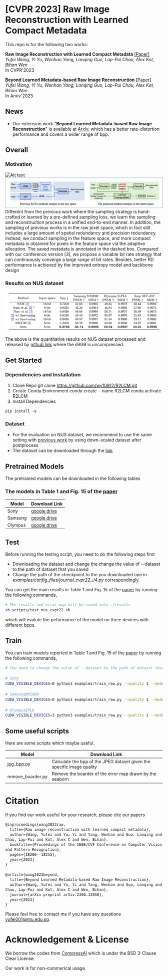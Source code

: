 # [CVPR 2023] Raw Image Reconstruction with Learned Compact Metadata

This repo is for the following two works:

**Raw Image Reconstruction with Learned Compact Metadata** [[Paper]](https://arxiv.org/pdf/2302.12995.pdf) 
<br>_Yufei Wang, Yi Yu, Wenhan Yang, Lanqing Guo, Lap-Pui Chau, Alex Kot, Bihan Wen_<br>
In CVPR'2023

**Beyond Learned Metadata-based Raw Image Reconstruction** [[Paper]](https://arxiv.org/pdf/2306.12058.pdf) 
<br>_Yufei Wang, Yi Yu, Wenhan Yang, Lanqing Guo, Lap-Pui Chau, Alex Kot, Bihan Wen_<br>
In Arxiv'2023


## News
- Our extension work "**Beyond Learned Metadata-based Raw Image Reconstruction**" is available at [Arxiv](https://arxiv.org/pdf/2306.12058.pdf), which has a better rate-distortion performance and covers a wider range of bpp.
## Overall 
### Motivation
![Alt text](image.png)
![Alt text](images/overall.png)
Different from the previous
work where the sampling strategy is hand-crafted or learned by a pre-defined sampling loss, we learn the sampling and reconstruction process in a unified end-to-end manner. In addition, the sampling of previous works is in the raw pixel space, which in fact still includes a large amount of spatial redundancy and precision redundancy. Instead, we
conduct sampling in the feature space, and more compact metadata is obtained for pixels in the feature space via the adaptive allocation. The saved metadata is annotated in the dashed box. Compared with our conference version [3], we propose
a variable bit rate strategy that can continuously converge a large range of bit rates. Besides, better RD performance is achieved by the improved entropy model and backbone design

### Results on NUS dataset

![Alt text](images/result.png)

The above is the quantitative results on NUS dataset processed and released by [github link](https://github.com/SamsungLabs/content-aware-metadata) where the sRGB is uncompressed.

## Get Started
### Dependencies and Installation
1. Clone Repo
git clone https://github.com/wyf0912/R2LCM.git
2. Create Conda Environment
conda create --name R2LCM
conda activate R2LCM   
3. Install Dependencies
```cd R2LCM
pip install -e .
```

### Dataset
- For the evaluation on NUS dataset, we recommend to use the same setting with [previous work](https://github.com/SamsungLabs/content-aware-metadata) by using down-scaled dataset after postprocess
- The dataset can be downloaded through the [link](https://ln5.sync.com/dl/9bf21ed40/z6bn94xs-uiaeij3m-rc3izeje-3epv2uz7/view/default/13870041630008)

## Pretrained Models
The pretrained models can be downloaded in the following tables

### The models in Table 1 and Fig. 15 of the [paper](https://arxiv.org/pdf/2306.12058.pdf)

| Model | Download Link |
| - | - |
| Sony | [google drive](https://drive.google.com/file/d/19IFLxyreqNOWA573phNyvBUBwRwmXHtt/view?usp=sharing) |
| Samsung | [google drive](https://drive.google.com/file/d/1xcEAgJztsI6QWaEpjqQzrYolKvHPzwZc/view?usp=sharing) |
| Olympus | [google drive](https://drive.google.com/file/d/1W5mWZcgBr7HGP4NlpURX9TTNmVHfKCDZ/view?usp=drive_link) |

## Test
Before running the testing script, you need to do the following steps first
- Downloading the dataset and change the change the value of --dataset to the path of dataset that you saved 
- Change the path of the checkpoint to the you downloaded one in *examples/config_files/journal_cvpr22_J4.py* correspondingly.

You can get the main results in Table 1 and Fig. 15 of the [paper](https://arxiv.org/pdf/2306.12058.pdf) by running the following commands,
```bash
# The results and error map will be saved into ./results
sh scripts/test_nus_cvpr22.sh
```
which will evalute the peformance of the model on three devices with different bpps.

## Train
You can train models reported in Table 1 and Fig. 15 of the [paper](https://arxiv.org/pdf/2306.12058.pdf) by running the following commands,

```bash
# You need to change the value of --dataset to the path of dataset that you saved

# Sony
CUDA_VISIBLE_DEVICES=0 python3 examples/train_raw.py --quality 1 --model learned_context_journal4 --reduce-c 8 --dataset /home/Dataset/DatasetYufei/content_aware_reconstruction/SonyA57/ --lambda 0.24 --batch-size 8 --train sony --patch-size 256 --patience 40 --epochs 1000 --sampling-num 4 --val _ --use-deconv --num-workers 8 --stride 2 --adaptive_quant --rounding noise --nocompress --print_freq 300 --test_freq 1 -lr 1e-4 --file_type tif --cache --info _CVPR22_AuxForward --l1 --down_num 2 --rounding_aux forward 

# SamsungNX2000
CUDA_VISIBLE_DEVICES=0 python3 examples/train_raw.py --quality 1 --model learned_context_journal4 --reduce-c 8 --dataset /home/Dataset/DatasetYufei/content_aware_reconstruction/SamsungNX2000/ --lambda 0.24 --batch-size 8 --train samsung --patch-size 256 --patience 40 --epochs 1000 --sampling-num 4 --val _ --use-deconv --num-workers 0 --stride 2 --adaptive_quant --rounding noise --nocompress --print_freq 300 --test_freq 1 -lr 1e-4 --file_type png --cache --info _CVPR22_AuxForward --l1 --down_num 2 --rounding_aux forward

# OlympusEPL6
CUDA_VISIBLE_DEVICES=3 python3 examples/train_raw.py --quality 1 --model learned_context_journal4 --reduce-c 8 --dataset /home/Dataset/DatasetYufei/content_aware_reconstruction/OlympusEPL6/ --lambda 0.24 --batch-size 8 --train olympus --patch-size 256 --patience 40 --epochs 1000 --sampling-num 4 --val _ --use-deconv --num-workers 0 --stride 2 --adaptive_quant --rounding noise --nocompress --print_freq 300 --test_freq 1 -lr 1e-4 --file_type tif --cache --info _CVPR22_AuxForward --l1 --down_num 2 --rounding_aux forward
```


## Some useful scripts
Here are some scripts which maybe useful.

| Model | Download Link |
| - | - |
| jpg_bpp.py | Calculate the bpp of the JPEG dataset given the specific image quality|
| remove_boarder.py | Remove the boarder of the error map drawn by the seaborn |



# Citation
If you find our work useful for your research, please cite our papers
```
@inproceedings{wang2023raw,
  title={Raw image reconstruction with learned compact metadata},
  author={Wang, Yufei and Yu, Yi and Yang, Wenhan and Guo, Lanqing and Chau, Lap-Pui and Kot, Alex C and Wen, Bihan},
  booktitle={Proceedings of the IEEE/CVF Conference on Computer Vision and Pattern Recognition},
  pages={18206--18215},
  year={2023}
}

@article{wang2023beyond,
  title={Beyond Learned Metadata-based Raw Image Reconstruction},
  author={Wang, Yufei and Yu, Yi and Yang, Wenhan and Guo, Lanqing and Chau, Lap-Pui and Kot, Alex C and Wen, Bihan},
  journal={arXiv preprint arXiv:2306.12058},
  year={2023}
}
```

Please feel free to contact me if you have any questions yufei001@ntu.edu.sg.

# Acknowledgement & License
We borrow the codes from [CompressAI](https://github.com/InterDigitalInc/CompressAI) which is under the BSD 3-Clause Clear License.

Our work is for non-commerical usage.
